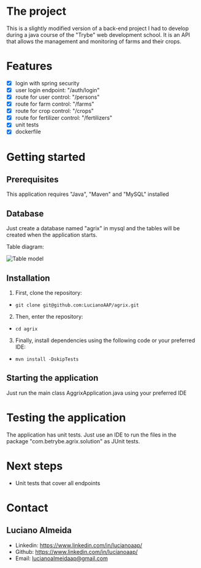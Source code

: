 # The project

This is a slightly modified version of a back-end project I had to develop during a java course of the "Trybe" web development school. It is an API that allows the management and monitoring of farms and their crops.

# Features

- [x] login with spring security
- [x] user login endpoint: "/auth/login"
- [x] route for user control: "/persons"
- [x] route for farm control: "/farms"
- [x] route for crop control: "/crops"
- [x] route for fertilizer control: "/fertilizers"
- [x] unit tests
- [x] dockerfile

# Getting started

## Prerequisites

This application requires "Java", "Maven" and "MySQL" installed

## Database

Just create a database named "agrix" in mysql and the tables will be created when the application starts.

Table diagram:

![Table model](tables.png)

## Installation

1. First, clone the repository:
- `git clone git@github.com:LucianoAAP/agrix.git`
2. Then, enter the repository:
- `cd agrix`
3. Finally, install dependencies using the following code or your preferred IDE:
- `mvn install -DskipTests`

## Starting the application

Just run the main class AggrixApplication.java using your preferred IDE

# Testing the application

The application has unit tests. Just use an IDE to run the files in the package "com.betrybe.agrix.solution" as JUnit tests.

# Next steps

- Unit tests that cover all endpoints

# Contact

## Luciano Almeida

- Linkedin: https://www.linkedin.com/in/lucianoaap/
- Github: https://www.linkedin.com/in/lucianoaap/
- Email: lucianoalmeidaap@gmail.com